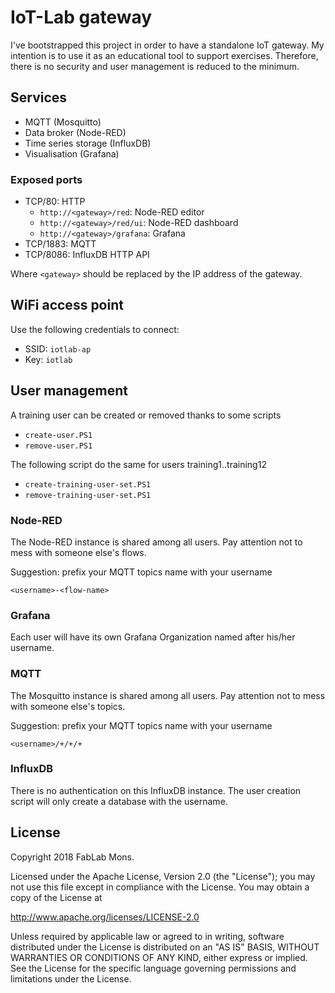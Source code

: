 # IoT-Lab gateway

I've bootstrapped this project in order to have a standalone IoT gateway.
My intention is to use it as an educational tool to support exercises.
Therefore, there is no security and user management is reduced to the minimum.

## Services

* MQTT (Mosquitto)
* Data broker (Node-RED)
* Time series storage (InfluxDB)
* Visualisation (Grafana)

### Exposed ports

* TCP/80: HTTP
  * `http://<gateway>/red`: Node-RED editor
  * `http://<gateway>/red/ui`: Node-RED dashboard
  * `http://<gateway>/grafana`: Grafana
* TCP/1883: MQTT
* TCP/8086: InfluxDB HTTP API

Where `<gateway>` should be replaced by the IP address of the gateway.

## WiFi access point

Use the following credentials to connect:

* SSID: `iotlab-ap`
* Key: `iotlab`

## User management

A training user can be created or removed thanks to some scripts

* `create-user.PS1`
* `remove-user.PS1`

The following script do the same for users training1..training12

* `create-training-user-set.PS1`
* `remove-training-user-set.PS1`

### Node-RED

The Node-RED instance is shared among all users.
Pay attention not to mess with someone else's flows.

Suggestion: prefix your MQTT topics name with your username

```
<username>-<flow-name>
```

### Grafana

Each user will have its own Grafana Organization named after his/her username.


### MQTT

The Mosquitto instance is shared among all users.
Pay attention not to mess with someone else's topics.

Suggestion: prefix your MQTT topics name with your username

```
<username>/+/+/+
```

### InfluxDB

There is no authentication on this InfluxDB instance.
The user creation script will only create a database with the username.

## License

Copyright 2018 FabLab Mons.

Licensed under the Apache License, Version 2.0 (the "License"); you may not use this file except in compliance with the License. You may obtain a copy of the License at

<http://www.apache.org/licenses/LICENSE-2.0>

Unless required by applicable law or agreed to in writing, software distributed under the License is distributed on an "AS IS" BASIS, WITHOUT WARRANTIES OR CONDITIONS OF ANY KIND, either express or implied. See the License for the specific language governing permissions and limitations under the License.
